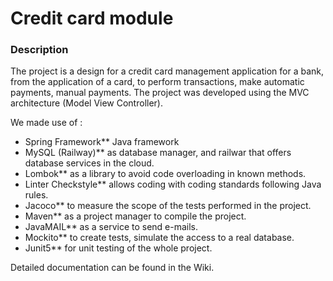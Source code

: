 # Credit card module

### Description

The project is a design for a credit card management application for a bank, from the application of a card, to perform transactions, make automatic payments, manual payments. The project was developed using the MVC architecture (Model View Controller).


We made use of :
- Spring Framework** Java framework
- MySQL (Railway)** as database manager, and railwar that offers database services in the cloud.
- Lombok** as a library to avoid code overloading in known methods.
- Linter Checkstyle** allows coding with coding standards following Java rules.
- Jacoco** to measure the scope of the tests performed in the project.
- Maven** as a project manager to compile the project.
- JavaMAIL** as a service to send e-mails.
- Mockito** to create tests, simulate the access to a real database.
- Junit5** for unit testing of the whole project.

Detailed documentation can be found in the Wiki.
